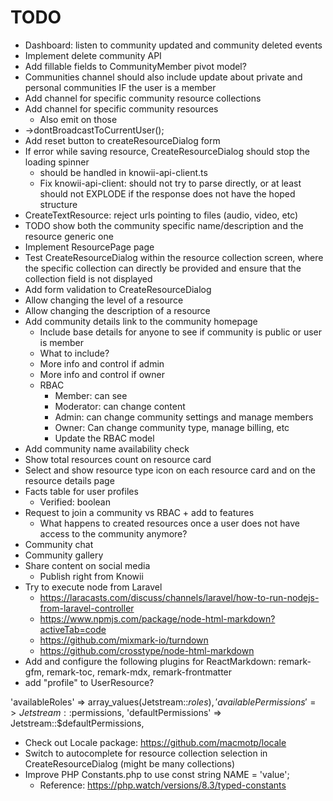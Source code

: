 # TODO

- Dashboard: listen to community updated and community deleted events
- Implement delete community API
- Add fillable fields to CommunityMember pivot model?
- Communities channel should also include update about private and personal communities IF the user is a member
- Add channel for specific community resource collections
- Add channel for specific community resources
  - Also emit on those
- ->dontBroadcastToCurrentUser();
- Add reset button to createResourceDialog form
- If error while saving resource, CreateResourceDialog should stop the loading spinner
  - should be handled in knowii-api-client.ts
  - Fix knowii-api-client: should not try to parse directly, or at least should not EXPLODE if the response does not have the hoped structure
- CreateTextResource: reject urls pointing to files (audio, video, etc)
- TODO show both the community specific name/description and the resource generic one
- Implement ResourcePage page
- Test CreateResourceDialog within the resource collection screen, where the specific collection can directly be provided and ensure that the collection field is not displayed
- Add form validation to CreateResourceDialog
- Allow changing the level of a resource
- Allow changing the description of a resource
- Add community details link to the community homepage
  - Include base details for anyone to see if community is public or user is member
  - What to include?
  - More info and control if admin
  - More info and control if owner
  - RBAC
    - Member: can see
    - Moderator: can change content
    - Admin: can change community settings and manage members
    - Owner: Can change community type, manage billing, etc
    - Update the RBAC model
- Add community name availability check
- Show total resources count on resource card
- Select and show resource type icon on each resource card and on the resource details page
- Facts table for user profiles
  - Verified: boolean
- Request to join a community vs RBAC + add to features
  - What happens to created resources once a user does not have access to the community anymore?
- Community chat
- Community gallery
- Share content on social media
  - Publish right from Knowii
- Try to execute node from Laravel
  - https://laracasts.com/discuss/channels/laravel/how-to-run-nodejs-from-laravel-controller
  - https://www.npmjs.com/package/node-html-markdown?activeTab=code
  - https://github.com/mixmark-io/turndown
  - https://github.com/crosstype/node-html-markdown
- Add and configure the following plugins for ReactMarkdown: remark-gfm, remark-toc, remark-mdx, remark-frontmatter
- add "profile" to UserResource?

'availableRoles' => array_values(Jetstream::$roles),
'availablePermissions' => Jetstream::$permissions,
'defaultPermissions' => Jetstream::$defaultPermissions,

- Check out Locale package: https://github.com/macmotp/locale
- Switch to autocomplete for resource collection selection in CreateResourceDialog (might be many collections)
- Improve PHP Constants.php to use const string NAME = 'value';
  - Reference: https://php.watch/versions/8.3/typed-constants

